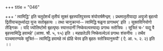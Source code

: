 +++
title = "046"

+++
‘ त्वामिद्धि' इति चतुर्दशर्चं तृतीयं सूक्तं बृहस्पतिपुत्रस्य शंयोरार्षमैन्द्रम् । प्रथमातृतीयाद्या  अयुजो बृहत्यो द्वितीयाचतुर्थ्याद्या युजः सतोबृहत्यः । तथा चानुक्रान्तं-- त्वामिद्धि षळूना प्रागाथम्' इति । सूक्तविनियोगो लैङ्गिकः । यदि ज्योतिष्टोमो बृहत्पृष्ठः स्यात्तदानीं निष्केवल्यस्याद्यः प्रगाथः स्तोत्रियः । सूत्रितं च-’ यद्यु वै बृहत्त्वामिद्धि हवामहे' (आश्व. श्रौ. ५, १५) इति । महाव्रतेऽपि निष्केवल्येऽयं प्रगाथः शंसनीयः । तथैव पञ्चमारण्यके सूत्रितं-- त्वामिद्धि हवामहे त्वं ह्येहि चेरव इति बृहतः स्तोत्रियानुरूपौ' ( ऐ. आ. ५. २. २) इति ।।